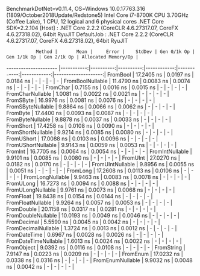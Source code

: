 
BenchmarkDotNet=v0.11.4, OS=Windows 10.0.17763.316 (1809/October2018Update/Redstone5)
Intel Core i7-8700K CPU 3.70GHz (Coffee Lake), 1 CPU, 12 logical and 6 physical cores
.NET Core SDK=2.2.104
  [Host]     : .NET Core 2.2.2 (CoreCLR 4.6.27317.07, CoreFX 4.6.27318.02), 64bit RyuJIT
  DefaultJob : .NET Core 2.2.2 (CoreCLR 4.6.27317.07, CoreFX 4.6.27318.02), 64bit RyuJIT


               Method |       Mean |     Error |    StdDev | Gen 0/1k Op | Gen 1/1k Op | Gen 2/1k Op | Allocated Memory/Op |
--------------------- |-----------:|----------:|----------:|------------:|------------:|------------:|--------------------:|
             FromBool | 17.2405 ns | 0.0197 ns | 0.0184 ns |           - |           - |           - |                   - |
     FromBoolNullable | 11.4790 ns | 0.0083 ns | 0.0074 ns |           - |           - |           - |                   - |
             FromChar |  0.7155 ns | 0.0016 ns | 0.0015 ns |           - |           - |           - |                   - |
     FromCharNullable |  1.0081 ns | 0.0022 ns | 0.0021 ns |           - |           - |           - |                   - |
            FromSByte | 16.9976 ns | 0.0081 ns | 0.0076 ns |           - |           - |           - |                   - |
    FromSByteNullable |  9.8864 ns | 0.0066 ns | 0.0062 ns |           - |           - |           - |                   - |
             FromByte | 17.4400 ns | 0.0093 ns | 0.0087 ns |           - |           - |           - |                   - |
     FromByteNullable |  9.8878 ns | 0.0037 ns | 0.0033 ns |           - |           - |           - |                   - |
            FromShort | 17.4258 ns | 0.0108 ns | 0.0090 ns |           - |           - |           - |                   - |
    FromShortNullable |  9.9214 ns | 0.0085 ns | 0.0080 ns |           - |           - |           - |                   - |
           FromUShort | 17.0088 ns | 0.0103 ns | 0.0096 ns |           - |           - |           - |                   - |
   FromUShortNullable |  9.9143 ns | 0.0059 ns | 0.0053 ns |           - |           - |           - |                   - |
              FromInt | 16.7705 ns | 0.0064 ns | 0.0054 ns |           - |           - |           - |                   - |
      FromIntNullable |  9.9101 ns | 0.0085 ns | 0.0080 ns |           - |           - |           - |                   - |
             FromUInt | 27.0270 ns | 0.0182 ns | 0.0170 ns |           - |           - |           - |                   - |
     FromUIntNullable |  9.8956 ns | 0.0055 ns | 0.0051 ns |           - |           - |           - |                   - |
             FromLong | 17.2608 ns | 0.0113 ns | 0.0106 ns |           - |           - |           - |                   - |
     FromLongNullable |  9.9463 ns | 0.0083 ns | 0.0078 ns |           - |           - |           - |                   - |
            FromULong | 16.7273 ns | 0.0094 ns | 0.0088 ns |           - |           - |           - |                   - |
    FromULongNullable |  9.9761 ns | 0.0073 ns | 0.0068 ns |           - |           - |           - |                   - |
            FromFloat | 19.8438 ns | 0.0154 ns | 0.0144 ns |           - |           - |           - |                   - |
    FromFloatNullable |  9.9264 ns | 0.0057 ns | 0.0053 ns |           - |           - |           - |                   - |
           FromDouble | 20.1158 ns | 0.0317 ns | 0.0281 ns |           - |           - |           - |                   - |
   FromDoubleNullable | 10.0193 ns | 0.0049 ns | 0.0046 ns |           - |           - |           - |                   - |
          FromDecimal |  5.5590 ns | 0.0045 ns | 0.0042 ns |           - |           - |           - |                   - |
  FromDecimalNullable |  1.3724 ns | 0.0013 ns | 0.0012 ns |           - |           - |           - |                   - |
         FromDateTime |  0.6967 ns | 0.0028 ns | 0.0026 ns |           - |           - |           - |                   - |
 FromDateTimeNullable |  1.6013 ns | 0.0024 ns | 0.0022 ns |           - |           - |           - |                   - |
           FromObject |  9.0392 ns | 0.0116 ns | 0.0108 ns |           - |           - |           - |                   - |
           FromString |  7.9147 ns | 0.0223 ns | 0.0209 ns |           - |           - |           - |                   - |
             FromEnum | 17.0232 ns | 0.0338 ns | 0.0316 ns |           - |           - |           - |                   - |
     FromEnumNullable |  9.9032 ns | 0.0048 ns | 0.0042 ns |           - |           - |           - |                   - |

